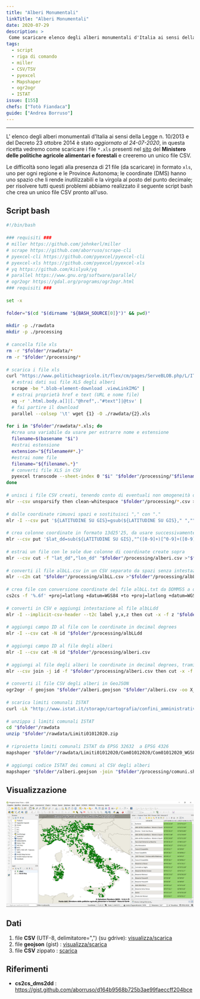 ```yaml
---
title: "Alberi Monumentali"
linkTitle: "Alberi Monumentali"
date: 2020-07-29
description: >
 Come scaricare elenco degli alberi monumentali d'Italia ai sensi della Legge n. 10/2013 e del Decreto 23 ottobre 2014.
tags:
  - script
  - riga di comando
  - miller
  - CSV/TSV
  - pyexcel
  - Mapshaper
  - ogr2ogr
  - ISTAT
issue: [155]
chefs: ["Totò Fiandaca"]
guide: ["Andrea Borruso"]
---
```


---

L' elenco degli alberi monumentali d'Italia ai sensi della Legge n. 10/2013 e del Decreto 23 ottobre 2014 è stato _aggiornato al 24-07-2020_, in questa ricetta vedremo come scaricare i file `*.xls` presenti nel [sito](https://www.politicheagricole.it/flex/cm/pages/ServeBLOB.php/L/IT/IDPagina/11260) del **Ministero delle politiche agricole alimentari e forestali** e creeremo un unico file CSV.

Le difficoltà sono legati alla presenza di 21 file (da scaricare) in formato `xls`, uno per ogni regione e le Province Autonoma; le coordinate (DMS) hanno uno spazio che li rende inutilizzabili e la virgola al posto del punto decimale; per risolvere tutti questi problemi abbiamo realizzato il seguente script bash che crea un unico file CSV pronto all'uso.

## Script bash

```bash
#!/bin/bash

### requisiti ###
# miller https://github.com/johnkerl/miller
# scrape https://github.com/aborruso/scrape-cli
# pyexcel-cli https://github.com/pyexcel/pyexcel-cli
# pyexcel-xls https://github.com/pyexcel/pyexcel-xls
# yq https://github.com/kislyuk/yq
# parallel https://www.gnu.org/software/parallel/
# ogr2ogr https://gdal.org/programs/ogr2ogr.html
### requisiti ###

set -x

folder="$(cd "$(dirname "${BASH_SOURCE[0]}")" && pwd)"

mkdir -p ./rawdata
mkdir -p ./processing

# cancella file xls
rm -r "$folder"/rawdata/*
rm -r "$folder"/processing/*

# scarica i file xls
curl "https://www.politicheagricole.it/flex/cm/pages/ServeBLOB.php/L/IT/IDPagina/11260" |
  # estrai dati sui file XLS degli alberi
  scrape -be ".blob-element-download .viewLinkIMG" |
  # estrai proprietà href e text (URL e nome file)
  xq -r '.html.body.a[]|[."@href",."#text"]|@tsv' |
  # fai partire il download
  parallel --colsep '\t' wget {1} -O ./rawdata/{2}.xls

for i in "$folder"/rawdata/*.xls; do
  #crea una variabile da usare per estrarre nome e estensione
  filename=$(basename "$i")
  #estrai estensione
  extension="${filename##*.}"
  #estrai nome file
  filename="${filename%.*}"
  # converti file XLS in CSV
  pyexcel transcode --sheet-index 0 "$i" "$folder"/processing/"$filename".csv
done

# unisci i file CSV creati, tenendo conto di eventuali non omogeneità dello schema dati e fai pulizia di eventuali spazi bianchi in più
mlr --csv unsparsify then clean-whitespace "$folder"/processing/*.csv >"$folder"/alberi.csv

# dalle coordinate rimuovi spazi e sostituisci "," con "."
mlr -I --csv put '${LATITUDINE SU GIS}=gsub(${LATITUDINE SU GIS}," ","");${LONGITUDINE SU GIS}=gsub(${LONGITUDINE SU GIS}," ","");${LATITUDINE SU GIS}=gsub(${LATITUDINE SU GIS},",",".");${LONGITUDINE SU GIS}=gsub(${LONGITUDINE SU GIS},",",".")' "$folder"/alberi.csv

# crea colonne coordinate in formato 13d25'25, da usare successivamente per conversione in gradi decimali
mlr --csv put '$lat_dd=sub(${LATITUDINE SU GIS},"^([0-9]+)[^0-9]+([0-9]+)[^0-9]+([0-9]+\.?[0-9]*)[^0-9]*","\1d\2'\''\3");$lon_dd=sub(${LONGITUDINE SU GIS},"^([0-9]+)[^0-9]+([0-9]+)[^0-9]+([0-9]+\.?[0-9]*)[^0-9]*","\1d\2'\''\3")' "$folder"/alberi.csv >"$folder"/processing/alberi.csv

# estrai un file con le sole due colonne di coordinate create sopra
mlr --csv cut -f "lat_dd","lon_dd" "$folder"/processing/alberi.csv >"$folder"/processing/albLL.csv

# converti il file albLL.csv in un CSV separato da spazi senza intestazione
mlr --c2n cat "$folder"/processing/albLL.csv >"$folder"/processing/albLL.txt

# crea file con conversione coordinate del file albLL.txt da DDMMSS a decimal degrees
cs2cs -f '%.6f' +proj=latlong +datum=WGS84 +to +proj=latlong +datum=WGS84 "$folder"/processing/albLL.txt | tr " " "\t" >"$folder"/processing/albLLdd

# converti in CSV e aggiungi intestazione al file albLLdd
mlr -I --implicit-csv-header --t2c label y,x,z then cut -x -f z "$folder"/processing/albLLdd

# aggiungi campo ID al file con le coordinate in decimal degrees
mlr -I --csv cat -N id "$folder"/processing/albLLdd

# aggiungi campo ID al file degli alberi
mlr -I --csv cat -N id "$folder"/processing/alberi.csv

# aggiungi al file degli alberi le coordinate in decimal degrees, tramite JOIN con albLLdd
mlr --csv join -j id -f "$folder"/processing/alberi.csv then cut -x -f "lat_dd","lon_dd" "$folder"/processing/albLLdd >"$folder"/alberi.csv

# converti il file CSV degli alberi in GeoJSON
ogr2ogr -f geojson "$folder"/alberi.geojson "$folder"/alberi.csv -oo X_POSSIBLE_NAMES=x -oo Y_POSSIBLE_NAMES=y

# scarica limiti comunali ISTAT
curl -Lk "http://www.istat.it/storage/cartografia/confini_amministrativi/non_generalizzati/Limiti01012020.zip" >"$folder"/rawdata/Limiti01012020.zip

# unzippa i limiti comunali ISTAT
cd "$folder"/rawdata
unzip "$folder"/rawdata/Limiti01012020.zip

# riproietta limiti comunali ISTAT da EPSG 32632  a EPSG 4326
mapshaper "$folder"/rawdata/Limiti01012020/Com01012020/Com01012020_WGS84.shp -proj wgs84 -o "$folder"/processing/comuni.shp

# aggiungi codice ISTAT dei comuni al CSV degli alberi
mapshaper "$folder"/alberi.geojson -join "$folder"/processing/comuni.shp fields=PRO_COM_T -o "$folder"/alberiMonumentaliISTAT.csv
```

## Visualizzazione

![](alberi.png)

## Dati

1. file **CSV** (UTF-8, delimitatore=",") (su gdrive): [visualizza/scarica](https://docs.google.com/spreadsheets/d/1Hfmpm6yO8Ma7EfFVQSo4GAReXZAFaSlgKeeROvIEcRw/edit?usp=sharing)
2. file **geojson** (gist) : [visualizza/scarica](https://gist.github.com/pigreco/c9e5680d7db7e6e7c405f73dce2c3c47)
3. file **CSV** zippato : [scarica](https://gist.github.com/pigreco/e0f38a1cf6bd90b6f8258f01fda828cc/archive/d3957ba4855a729370db6117e7e5d634cf1832fe.zip)

## Riferimenti

- **cs2cs_dms2dd** : <https://gist.github.com/aborruso/d164b9568b725b3ae99faeccff204bce>
